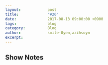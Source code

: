 ```yaml
---
layout:            post
title:             "#20"
date:              2017-08-13 09:00:00 +0900
tags:              blog
category:          Blog
author:            smile-0yen,azihsoyn
excerpt:           
---
```


## Show Notes
